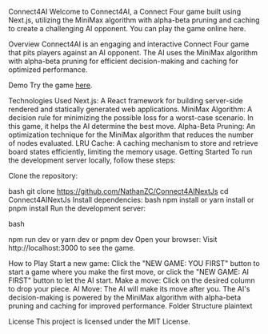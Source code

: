 Connect4AI
Welcome to Connect4AI, a Connect Four game built using Next.js, utilizing the MiniMax algorithm with alpha-beta pruning and caching to create a challenging AI opponent. You can play the game online here.

Overview
Connect4AI is an engaging and interactive Connect Four game that pits players against an AI opponent. The AI uses the MiniMax algorithm with alpha-beta pruning for efficient decision-making and caching for optimized performance.

Demo
Try the game [here](https://connect4ai.vercel.app/).

Technologies Used
Next.js: A React framework for building server-side rendered and statically generated web applications.
MiniMax Algorithm: A decision rule for minimizing the possible loss for a worst-case scenario. In this game, it helps the AI determine the best move.
Alpha-Beta Pruning: An optimization technique for the MiniMax algorithm that reduces the number of nodes evaluated.
LRU Cache: A caching mechanism to store and retrieve board states efficiently, limiting the memory usage.
Getting Started
To run the development server locally, follow these steps:

Clone the repository:

bash
git clone https://github.com/NathanZC/Connect4AINextJs
cd Connect4AINextJs
Install dependencies:
bash
npm install
 or
yarn install
 or
pnpm install
Run the development server:

bash

npm run dev
 or
yarn dev
 or
pnpm dev
Open your browser: Visit http://localhost:3000 to see the game.

How to Play
Start a new game: Click the "NEW GAME: YOU FIRST" button to start a game where you make the first move, or click the "NEW GAME: AI FIRST" button to let the AI start.
Make a move: Click on the desired column to drop your piece.
AI Move: The AI will make its move after you. The AI's decision-making is powered by the MiniMax algorithm with alpha-beta pruning and caching for improved performance.
Folder Structure
plaintext

License
This project is licensed under the MIT License.
